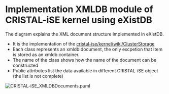 # Implementation XMLDB module of CRISTAL-iSE kernel using eXistDB

The diagram explains the XML document structure implemented in eXistDB.
  * It is the implementation of the [cristal-ise/kernel/wiki/ClusterStorage](https://github.com/cristal-ise/kernel/wiki/ClusterStorage)
  * Each class represents an xmldb:document, the only excpetion that Item is stored as an xmldb:container. 
  * The name of the class shows how the name of the document can be constructed
  * Public attributes list the data available in different CRISTAL-iSE object (the list is not complete) 

![CRISTAL-iSE_XMLDBDocuments.puml](http://uml.mvnsearch.org/gist/bc7e06fbc53b80cdd848d2a0fd3c3088)
